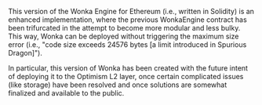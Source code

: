 This version of the Wonka Engine for Ethereum (i.e., written in Solidity) is an enhanced implementation, where the previous WonkaEngine contract has been trifurcated in the attempt to become more modular and less bulky.  This way, Wonka can be deployed without triggering the maximum size error (i.e., "code size exceeds 24576 bytes [a limit introduced in Spurious Dragon]").

In particular, this version of Wonka has been created with the future intent of deploying it to the Optimism L2 layer, once certain complicated issues (like storage) have been resolved and once solutions are somewhat finalized and available to the public.